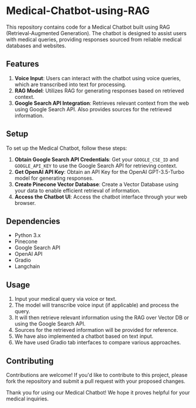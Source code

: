 # Medical-Chatbot-using-RAG

This repository contains code for a Medical Chatbot built using RAG (Retrieval-Augmented Generation). The chatbot is designed to assist users with medical queries, providing responses sourced from reliable medical databases and websites.

## Features
1. **Voice Input**: Users can interact with the chatbot using voice queries, which are transcribed into text for processing.
2. **RAG Model**: Utilizes RAG for generating responses based on retrieved context.
3. **Google Search API Integration**: Retrieves relevant context from the web using Google Search API. Also provides sources for the retrieved information.

## Setup
To set up the Medical Chatbot, follow these steps:

1. **Obtain Google Search API Credentials**: Get your `GOOGLE_CSE_ID` and `GOOGLE_API_KEY` to use the Google Search API for retrieving context.
2. **Get OpenAI API Key**: Obtain an API Key for the OpenAI GPT-3.5-Turbo model for generating responses.
3. **Create Pinecone Vector Database**: Create a Vector Database using your data to enable efficient retrieval of information.
4. **Access the Chatbot UI**: Access the chatbot interface through your web browser.

## Dependencies
- Python 3.x
- Pinecone
- Google Search API
- OpenAI API
- Gradio
- Langchain

## Usage
1. Input your medical query via voice or text.
2. The model will transcribe voice input (if applicable) and process the query.
3. It will then retrieve relevant information using the RAG over Vector DB or using the Google Search API.
4. Sources for the retrieved information will be provided for reference.
5. We have also implemented a chatbot based on text input.
6. We have used Gradio tab interfaces to compare various approaches.

## Contributing
Contributions are welcome! If you'd like to contribute to this project, please fork the repository and submit a pull request with your proposed changes.


Thank you for using our Medical Chatbot! We hope it proves helpful for your medical inquiries.
